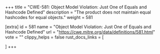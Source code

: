 +++
title = "CWE-581: Object Model Violation: Just One of Equals and Hashcode Defined"
description	= "The product does not maintain equal hashcodes for equal objects."
weight = 581

[extra]
id = 581
name = "Object Model Violation: Just One of Equals and Hashcode Defined"
url = "https://cwe.mitre.org/data/definitions/581.html"
vote = ""
clippy_helps = false
rust_docs_links = [
	
]
+++

